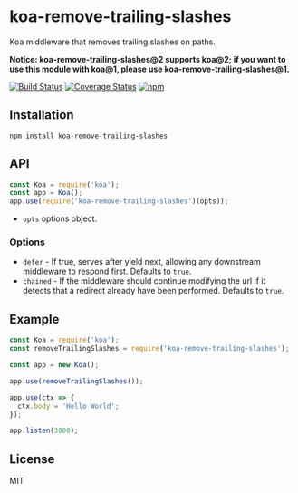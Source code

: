 # koa-remove-trailing-slashes

Koa middleware that removes trailing slashes on paths.

**Notice: koa-remove-trailing-slashes@2 supports koa@2; if you want to use this module with koa@1, please use koa-remove-trailing-slashes@1.**

[![Build Status](https://img.shields.io/travis/vgno/koa-remove-trailing-slashes/master.svg?style=flat-square)](http://travis-ci.org/vgno/koa-remove-trailing-slashes) [![Coverage Status](https://img.shields.io/coveralls/vgno/koa-remove-trailing-slashes/master.svg?style=flat-square)](https://coveralls.io/r/vgno/koa-remove-trailing-slashes) [![npm](https://img.shields.io/npm/v/koa-remove-trailing-slashes.svg?style=flat-square)](https://www.npmjs.com/package/koa-remove-trailing-slashes)

## Installation
```
npm install koa-remove-trailing-slashes
```

## API
```js
const Koa = require('koa');
const app = Koa();
app.use(require('koa-remove-trailing-slashes')(opts));
```

* `opts` options object.

### Options

 - `defer` - If true, serves after yield next, allowing any downstream middleware to respond first. Defaults to `true`.
 - `chained` - If the middleware should continue modifying the url if it detects that a redirect already have been performed. Defaults to `true`.

## Example
```js
const Koa = require('koa');
const removeTrailingSlashes = require('koa-remove-trailing-slashes');

const app = new Koa();

app.use(removeTrailingSlashes());

app.use(ctx => {
  ctx.body = 'Hello World';
});

app.listen(3000);
```

## License
MIT
